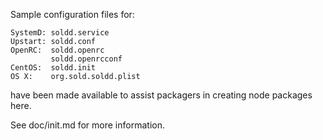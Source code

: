 Sample configuration files for:
```
SystemD: soldd.service
Upstart: soldd.conf
OpenRC:  soldd.openrc
         soldd.openrcconf
CentOS:  soldd.init
OS X:    org.sold.soldd.plist
```
have been made available to assist packagers in creating node packages here.

See doc/init.md for more information.
